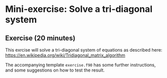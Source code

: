 # Mini-exercise: Solve a tri-diagonal system

## Exercise (20 minutes)

This exrcise will solve a tri-diagonal system of equations as described
here: https://en.wikipedia.org/wiki/Tridiagonal_matrix_algorithm

The accompanying template `exercise.f90` has some further instructions,
and some suggestions on how to test the result.
